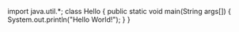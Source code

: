 import java.util.*;
class Hello
{
        public static void main(String args[])
        {
                System.out.println("Hello World!");
        }
}
